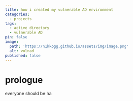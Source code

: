 ```yaml
---
title: how i created my vulnerable AD environment
categories:
  - projects
tags:
  - active directory
  - vulnerable AD
pin: false
image:
  path: 'https://n1kkogg.github.io/assets/img/image.png'
  alt: vulnad
published: false
---
```


# prologue

everyone should be ha